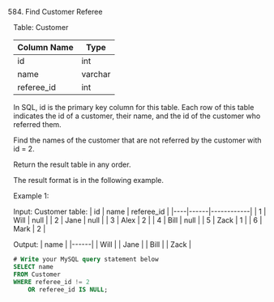 584. Find Customer Referee

Table: Customer

| Column Name | Type    |
|-------------|---------|
| id          | int     |
| name        | varchar |
| referee_id  | int     |
In SQL, id is the primary key column for this table.
Each row of this table indicates the id of a customer, their name, and the id of the customer who referred them.
 

Find the names of the customer that are not referred by the customer with id = 2.

Return the result table in any order.

The result format is in the following example. 

Example 1:

Input: 
Customer table:
| id | name | referee_id |
|----|------|------------|
| 1  | Will | null       |
| 2  | Jane | null       |
| 3  | Alex | 2          |
| 4  | Bill | null       |
| 5  | Zack | 1          |
| 6  | Mark | 2          |

Output: 
| name |
|------|
| Will |
| Jane |
| Bill |
| Zack |

```sql
# Write your MySQL query statement below
SELECT name 
FROM Customer
WHERE referee_id != 2
    OR referee_id IS NULL;
```